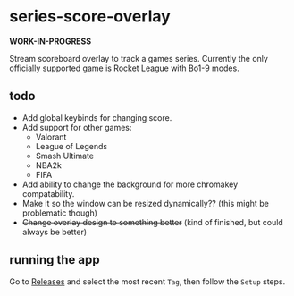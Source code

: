 # series-score-overlay
**WORK-IN-PROGRESS**

Stream scoreboard overlay to track a games series. Currently the only officially supported game is Rocket League with Bo1-9 modes.

## todo
* Add global keybinds for changing score.
* Add support for other games:
  - Valorant
  - League of Legends
  - Smash Ultimate
  - NBA2k
  - FIFA
* Add ability to change the background for more chromakey compatability.
* Make it so the window can be resized dynamically?? (this might be problematic though)
* ~~Change overlay design to something better~~ (kind of finished, but could always be better)

## running the app
Go to [Releases](https://github.com/kmattix/series-score-overlay/releases) and select the most recent `Tag`, then follow the `Setup` steps.
